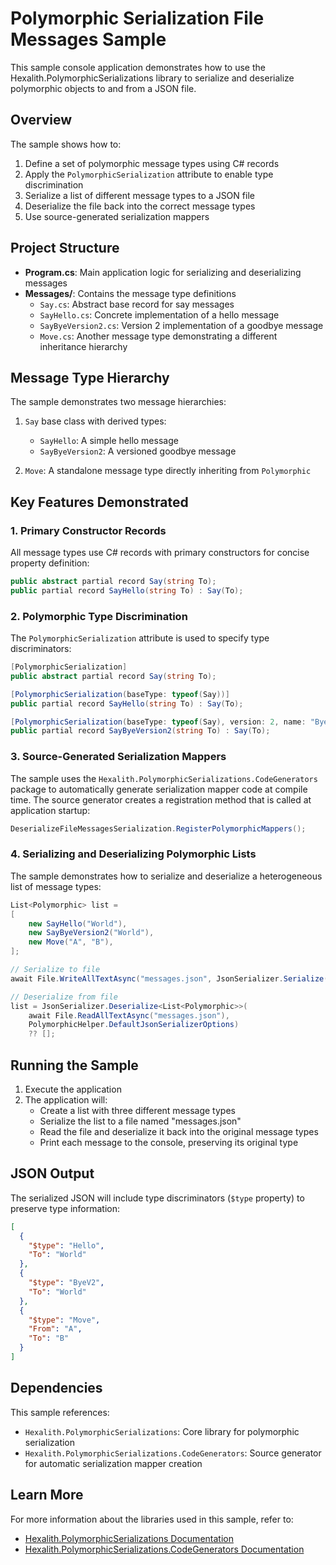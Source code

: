 # Polymorphic Serialization File Messages Sample

This sample console application demonstrates how to use the Hexalith.PolymorphicSerializations library to serialize and deserialize polymorphic objects to and from a JSON file.

## Overview

The sample shows how to:

1. Define a set of polymorphic message types using C# records
2. Apply the `PolymorphicSerialization` attribute to enable type discrimination
3. Serialize a list of different message types to a JSON file
4. Deserialize the file back into the correct message types
5. Use source-generated serialization mappers

## Project Structure

- **Program.cs**: Main application logic for serializing and deserializing messages
- **Messages/**: Contains the message type definitions
  - `Say.cs`: Abstract base record for say messages
  - `SayHello.cs`: Concrete implementation of a hello message
  - `SayByeVersion2.cs`: Version 2 implementation of a goodbye message
  - `Move.cs`: Another message type demonstrating a different inheritance hierarchy

## Message Type Hierarchy

The sample demonstrates two message hierarchies:

1. `Say` base class with derived types:
   - `SayHello`: A simple hello message
   - `SayByeVersion2`: A versioned goodbye message 

2. `Move`: A standalone message type directly inheriting from `Polymorphic`

## Key Features Demonstrated

### 1. Primary Constructor Records

All message types use C# records with primary constructors for concise property definition:

```csharp
public abstract partial record Say(string To);
public partial record SayHello(string To) : Say(To);
```

### 2. Polymorphic Type Discrimination

The `PolymorphicSerialization` attribute is used to specify type discriminators:

```csharp
[PolymorphicSerialization]
public abstract partial record Say(string To);

[PolymorphicSerialization(baseType: typeof(Say))]
public partial record SayHello(string To) : Say(To);

[PolymorphicSerialization(baseType: typeof(Say), version: 2, name: "Bye")]
public partial record SayByeVersion2(string To) : Say(To);
```

### 3. Source-Generated Serialization Mappers

The sample uses the `Hexalith.PolymorphicSerializations.CodeGenerators` package to automatically generate serialization mapper code at compile time. The source generator creates a registration method that is called at application startup:

```csharp
DeserializeFileMessagesSerialization.RegisterPolymorphicMappers();
```

### 4. Serializing and Deserializing Polymorphic Lists

The sample demonstrates how to serialize and deserialize a heterogeneous list of message types:

```csharp
List<Polymorphic> list =
[
    new SayHello("World"),
    new SayByeVersion2("World"),
    new Move("A", "B"),
];

// Serialize to file
await File.WriteAllTextAsync("messages.json", JsonSerializer.Serialize(list, PolymorphicHelper.DefaultJsonSerializerOptions));

// Deserialize from file
list = JsonSerializer.Deserialize<List<Polymorphic>>(
    await File.ReadAllTextAsync("messages.json"),
    PolymorphicHelper.DefaultJsonSerializerOptions)
    ?? [];
```

## Running the Sample

1. Execute the application
2. The application will:
   - Create a list with three different message types
   - Serialize the list to a file named "messages.json"
   - Read the file and deserialize it back into the original message types
   - Print each message to the console, preserving its original type

## JSON Output

The serialized JSON will include type discriminators (`$type` property) to preserve type information:

```json
[
  {
    "$type": "Hello",
    "To": "World"
  },
  {
    "$type": "ByeV2",
    "To": "World"
  },
  {
    "$type": "Move",
    "From": "A",
    "To": "B"
  }
]
```

## Dependencies

This sample references:
- `Hexalith.PolymorphicSerializations`: Core library for polymorphic serialization
- `Hexalith.PolymorphicSerializations.CodeGenerators`: Source generator for automatic serialization mapper creation

## Learn More

For more information about the libraries used in this sample, refer to:
- [Hexalith.PolymorphicSerializations Documentation](../../src/Hexalith.PolymorphicSerializations/README.md)
- [Hexalith.PolymorphicSerializations.CodeGenerators Documentation](../../src/Hexalith.PolymorphicSerializations.CodeGenerators/README.md)